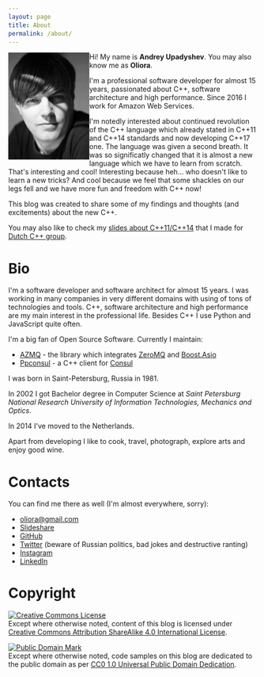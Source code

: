 ```yaml
---
layout: page
title: About
permalink: /about/
---
```


<img align="left" alt="Andrey Upadyshev photo" src="/img/myphoto.jpg"/>

Hi! My name is **Andrey Upadyshev**. You may also know me as **Oliora**.

I'm a professional software developer for almost 15 years,
passionated about C++, software architecture and high performance.
Since 2016 I work for Amazon Web Services.

I'm notedly interested about continued revolution of the C++ language which already stated in C++11 and C++14 standards and now developing C++17 one.
The language was given a second breath. It was so significatly changed that it is almost a new language which we have to learn from scratch.
That's interesting and cool! Interesting because heh... who doesn't like to learn a new tricks?
And cool because we feel that some shackles on our legs fell and we have more fun and freedom with C++ now!

This blog was created to share some of my findings and thoughts (and excitements) about the new C++.

You may also like to check my [slides about C++11/C++14](http://www.slideshare.net/oliora) that I made for [Dutch C++ group](http://www.meetup.com/The-Dutch-Cpp-Group/).

# Bio

I'm a software developer and software architect for almost 15 years.
I was working in many companies in very different domains with using of tons of technologies and tools.
C++, software architecture and high performance are my main interest in the professional life.
Besides C++ I use Python and JavaScript quite often.

I'm a big fan of Open Source Software.
Currently I maintain:

- [AZMQ](https://github.com/zeromq/azmq) - the library which integrates [ZeroMQ](http://zeromq.org/) and [Boost.Asio](http://www.boost.org/doc/libs/1_59_0/doc/html/boost_asio.html)
- [Ppconsul](https://github.com/oliora/ppconsul) - a C++ client for [Consul](https://consul.io/)

I was born in Saint-Petersburg, Russia in 1981.

In 2002 I got Bachelor degree in Computer Science at *Saint Petersburg National Research University of Information Technologies, Mechanics and Optics*.

In 2014 I've moved to the Netherlands.

Apart from developing I like to cook, travel, photograph, explore arts and enjoy good wine.

# Contacts

You can find me there as well (I'm almost everywhere, sorry):

- [oliora@gmail.com](mailto:oliora@gmail.com)
- [Slideshare](http://www.slideshare.net/oliora)
- [GitHub](https://github.com/oliora)
- [Twitter](https://twitter.com/oliora) (beware of Russian politics, bad jokes and destructive ranting)
- [Instagram](https://instagram.com/oliora/)
- [LinkedIn](https://www.linkedin.com/pub/andrey-upadyshev/59/497/321)

# Copyright

<a rel="license"
href="http://creativecommons.org/licenses/by-sa/4.0/"><img alt="Creative Commons License"
style="border-width:0" src="http://i.creativecommons.org/l/by-sa/4.0/88x31.png" /></a>
<br/>Except where otherwise noted, content of this blog is licensed under
<a rel="license" href="http://creativecommons.org/licenses/by-sa/4.0/">Creative
Commons Attribution ShareAlike 4.0 International License</a>.

<a rel="license"
href="http://creativecommons.org/publicdomain/mark/1.0/"> <img
src="http://i.creativecommons.org/p/mark/1.0/88x31.png" style="border-style:
none;" alt="Public Domain Mark" /> </a>
<br/>Except where otherwise noted, code samples on this blog are dedicated to the public domain as per <a rel="license" href="http://creativecommons.org/publicdomain/zero/1.0/">CC0 1.0 Universal Public Domain Dedication</a>.
